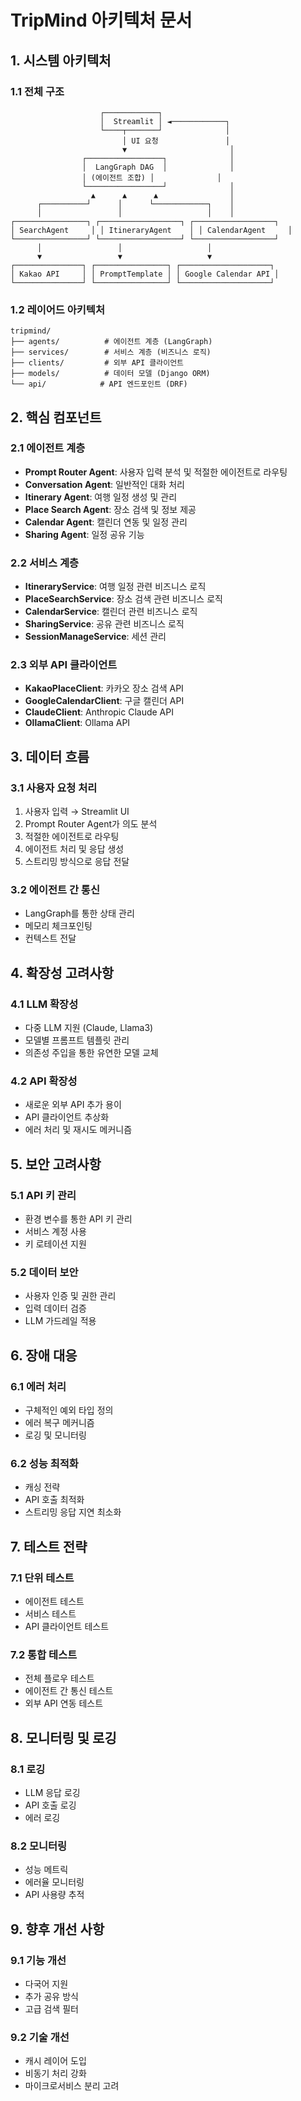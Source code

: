 # TripMind 아키텍처 문서

## 1. 시스템 아키텍처

### 1.1 전체 구조

```
                    ┌────────────┐
                    │  Streamlit │ ◄────────────┐
                    └────┬───────┘              │
                         │ UI 요청               │
                         ▼                       │
                ┌─────────────────┐              │
                │  LangGraph DAG  │              │
                │ (에이전트 조합) │              │
                └─────────────────┘              │
                  ▲      ▲      ▲                │
      ┌──────────┘      │      └────────────┐    │
      │                 │                   │    │
┌────────────────┐ ┌──────────────────┐ ┌──────────────────┐
│ SearchAgent     │ │ ItineraryAgent    │ │ CalendarAgent     │
└────────────────┘ └──────────────────┘ └──────────────────┘
      │                 │                   │
      ▼                 ▼                   ▼
┌───────────────┐ ┌────────────────┐ ┌────────────────────┐
│ Kakao API     │ │ PromptTemplate │ │ Google Calendar API │
└───────────────┘ └────────────────┘ └────────────────────┘
```

### 1.2 레이어드 아키텍처

```
tripmind/
├── agents/          # 에이전트 계층 (LangGraph)
├── services/        # 서비스 계층 (비즈니스 로직)
├── clients/         # 외부 API 클라이언트
├── models/          # 데이터 모델 (Django ORM)
└── api/            # API 엔드포인트 (DRF)
```

## 2. 핵심 컴포넌트

### 2.1 에이전트 계층

- **Prompt Router Agent**: 사용자 입력 분석 및 적절한 에이전트로 라우팅
- **Conversation Agent**: 일반적인 대화 처리
- **Itinerary Agent**: 여행 일정 생성 및 관리
- **Place Search Agent**: 장소 검색 및 정보 제공
- **Calendar Agent**: 캘린더 연동 및 일정 관리
- **Sharing Agent**: 일정 공유 기능

### 2.2 서비스 계층

- **ItineraryService**: 여행 일정 관련 비즈니스 로직
- **PlaceSearchService**: 장소 검색 관련 비즈니스 로직
- **CalendarService**: 캘린더 관련 비즈니스 로직
- **SharingService**: 공유 관련 비즈니스 로직
- **SessionManageService**: 세션 관리

### 2.3 외부 API 클라이언트

- **KakaoPlaceClient**: 카카오 장소 검색 API
- **GoogleCalendarClient**: 구글 캘린더 API
- **ClaudeClient**: Anthropic Claude API
- **OllamaClient**: Ollama API

## 3. 데이터 흐름

### 3.1 사용자 요청 처리

1. 사용자 입력 → Streamlit UI
2. Prompt Router Agent가 의도 분석
3. 적절한 에이전트로 라우팅
4. 에이전트 처리 및 응답 생성
5. 스트리밍 방식으로 응답 전달

### 3.2 에이전트 간 통신

- LangGraph를 통한 상태 관리
- 메모리 체크포인팅
- 컨텍스트 전달

## 4. 확장성 고려사항

### 4.1 LLM 확장성

- 다중 LLM 지원 (Claude, Llama3)
- 모델별 프롬프트 템플릿 관리
- 의존성 주입을 통한 유연한 모델 교체

### 4.2 API 확장성

- 새로운 외부 API 추가 용이
- API 클라이언트 추상화
- 에러 처리 및 재시도 메커니즘

## 5. 보안 고려사항

### 5.1 API 키 관리

- 환경 변수를 통한 API 키 관리
- 서비스 계정 사용
- 키 로테이션 지원

### 5.2 데이터 보안

- 사용자 인증 및 권한 관리
- 입력 데이터 검증
- LLM 가드레일 적용

## 6. 장애 대응

### 6.1 에러 처리

- 구체적인 예외 타입 정의
- 에러 복구 메커니즘
- 로깅 및 모니터링

### 6.2 성능 최적화

- 캐싱 전략
- API 호출 최적화
- 스트리밍 응답 지연 최소화

## 7. 테스트 전략

### 7.1 단위 테스트

- 에이전트 테스트
- 서비스 테스트
- API 클라이언트 테스트

### 7.2 통합 테스트

- 전체 플로우 테스트
- 에이전트 간 통신 테스트
- 외부 API 연동 테스트

## 8. 모니터링 및 로깅

### 8.1 로깅

- LLM 응답 로깅
- API 호출 로깅
- 에러 로깅

### 8.2 모니터링

- 성능 메트릭
- 에러율 모니터링
- API 사용량 추적

## 9. 향후 개선 사항

### 9.1 기능 개선

- 다국어 지원
- 추가 공유 방식
- 고급 검색 필터

### 9.2 기술 개선

- 캐시 레이어 도입
- 비동기 처리 강화
- 마이크로서비스 분리 고려
